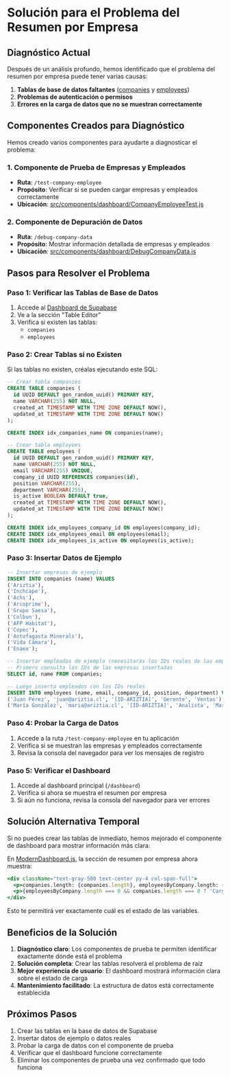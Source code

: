 # Solución para el Problema del Resumen por Empresa

## Diagnóstico Actual

Después de un análisis profundo, hemos identificado que el problema del resumen por empresa puede tener varias causas:

1. **Tablas de base de datos faltantes** ([companies](file:///Users/camiloalegria/Downloads/brifywebservicios-master/src/components/communication/WebrifyCommunicationDashboard.js#L67-L67) y [employees](file:///Users/camiloalegria/Downloads/brifywebservicios-master/generate_employees.js#L129-L129))
2. **Problemas de autenticación o permisos**
3. **Errores en la carga de datos que no se muestran correctamente**

## Componentes Creados para Diagnóstico

Hemos creado varios componentes para ayudarte a diagnosticar el problema:

### 1. Componente de Prueba de Empresas y Empleados
- **Ruta**: `/test-company-employee`
- **Propósito**: Verificar si se pueden cargar empresas y empleados correctamente
- **Ubicación**: [src/components/dashboard/CompanyEmployeeTest.js](file:///Users/camiloalegria/Downloads/brifywebservicios-master/src/components/dashboard/CompanyEmployeeTest.js)

### 2. Componente de Depuración de Datos
- **Ruta**: `/debug-company-data`
- **Propósito**: Mostrar información detallada de empresas y empleados
- **Ubicación**: [src/components/dashboard/DebugCompanyData.js](file:///Users/camiloalegria/Downloads/brifywebservicios-master/src/components/dashboard/DebugCompanyData.js)

## Pasos para Resolver el Problema

### Paso 1: Verificar las Tablas de Base de Datos

1. Accede al [Dashboard de Supabase](https://app.supabase.io)
2. Ve a la sección "Table Editor"
3. Verifica si existen las tablas:
   - `companies`
   - `employees`

### Paso 2: Crear Tablas si no Existen

Si las tablas no existen, créalas ejecutando este SQL:

```sql
-- Crear tabla companies
CREATE TABLE companies (
  id UUID DEFAULT gen_random_uuid() PRIMARY KEY,
  name VARCHAR(255) NOT NULL,
  created_at TIMESTAMP WITH TIME ZONE DEFAULT NOW(),
  updated_at TIMESTAMP WITH TIME ZONE DEFAULT NOW()
);

CREATE INDEX idx_companies_name ON companies(name);

-- Crear tabla employees
CREATE TABLE employees (
  id UUID DEFAULT gen_random_uuid() PRIMARY KEY,
  name VARCHAR(255) NOT NULL,
  email VARCHAR(255) UNIQUE,
  company_id UUID REFERENCES companies(id),
  position VARCHAR(255),
  department VARCHAR(255),
  is_active BOOLEAN DEFAULT true,
  created_at TIMESTAMP WITH TIME ZONE DEFAULT NOW(),
  updated_at TIMESTAMP WITH TIME ZONE DEFAULT NOW()
);

CREATE INDEX idx_employees_company_id ON employees(company_id);
CREATE INDEX idx_employees_email ON employees(email);
CREATE INDEX idx_employees_is_active ON employees(is_active);
```

### Paso 3: Insertar Datos de Ejemplo

```sql
-- Insertar empresas de ejemplo
INSERT INTO companies (name) VALUES 
('Ariztia'),
('Inchcape'),
('Achs'),
('Arcoprime'),
('Grupo Saesa'),
('Colbun'),
('AFP Habitat'),
('Copec'),
('Antofagasta Minerals'),
('Vida Cámara'),
('Enaex');

-- Insertar empleados de ejemplo (necesitarás los IDs reales de las empresas)
-- Primero consulta los IDs de las empresas insertadas
SELECT id, name FROM companies;

-- Luego inserta empleados con los IDs reales
INSERT INTO employees (name, email, company_id, position, department) VALUES 
('Juan Pérez', 'juan@ariztia.cl', '[ID-ARIZTIA]', 'Gerente', 'Ventas'),
('María González', 'maria@ariztia.cl', '[ID-ARIZTIA]', 'Analista', 'Marketing');
```

### Paso 4: Probar la Carga de Datos

1. Accede a la ruta `/test-company-employee` en tu aplicación
2. Verifica si se muestran las empresas y empleados correctamente
3. Revisa la consola del navegador para ver los mensajes de registro

### Paso 5: Verificar el Dashboard

1. Accede al dashboard principal (`/dashboard`)
2. Verifica si ahora se muestra el resumen por empresa
3. Si aún no funciona, revisa la consola del navegador para ver errores

## Solución Alternativa Temporal

Si no puedes crear las tablas de inmediato, hemos mejorado el componente de dashboard para mostrar información más clara:

En [ModernDashboard.js](file:///Users/camiloalegria/Downloads/brifywebservicios-master/src/components/dashboard/ModernDashboard.js), la sección de resumen por empresa ahora muestra:

```jsx
<div className="text-gray-500 text-center py-4 col-span-full">
  <p>companies.length: {companies.length}, employeesByCompany.length: {employeesByCompany.length}</p>
  <p>{employeesByCompany.length === 0 && companies.length === 0 ? 'Cargando datos de empresas...' : 'No se encontraron empresas'}</p>
</div>
```

Esto te permitirá ver exactamente cuál es el estado de las variables.

## Beneficios de la Solución

1. **Diagnóstico claro**: Los componentes de prueba te permiten identificar exactamente dónde está el problema
2. **Solución completa**: Crear las tablas resolverá el problema de raíz
3. **Mejor experiencia de usuario**: El dashboard mostrará información clara sobre el estado de carga
4. **Mantenimiento facilitado**: La estructura de datos está correctamente establecida

## Próximos Pasos

1. Crear las tablas en la base de datos de Supabase
2. Insertar datos de ejemplo o datos reales
3. Probar la carga de datos con el componente de prueba
4. Verificar que el dashboard funcione correctamente
5. Eliminar los componentes de prueba una vez confirmado que todo funciona